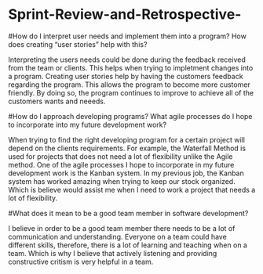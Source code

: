 # Sprint-Review-and-Retrospective-

#How do I interpret user needs and implement them into a program? How does creating “user stories” help with this?

Interpreting the users needs could be done during the feedback received from the team or clients. This helps when trying to impletment changes into a program. Creating user stories help by having the customers feedback regarding the program. This allows the program to become more customer friendly. By doing so, the program continues to improve to achieve all of the customers wants and neeeds. 

#How do I approach developing programs? What agile processes do I hope to incorporate into my future development work?

When trying to find the right developing program for a certain project will depend on the clients requirements. For example, the Waterfall Method is used for projects that does not need a lot of flexibility unlike the Agile method. One of the agile processes I hope to incorporate in my future development work is the Kanban system. In my previous job, the Kanban system has worked amazing when trying to keep our stock organized. Which is believe would assist me when I need to work a project that needs a lot of flexibility.  

#What does it mean to be a good team member in software development?

I believe in order to be a good team member there needs to be a lot of communication and understanding. Everyone on a team could have different skills, therefore, there is a lot of learning and teaching when on a team. Which is why I believe that actively listening and providing constructive critism is very helpful in a team.  
